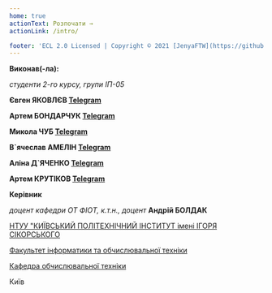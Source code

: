```yaml
---
home: true
actionText: Розпочати →
actionLink: /intro/

footer: 'ECL 2.0 Licensed | Copyright © 2021 [JenyaFTW](https://github.com/JenyaFTW/foxpoll)'
---
```


**Виконав(-ла):**

_студенти 2-го курсу, групи ІП-05_<span padding-right:5em></span>

**Євген ЯКОВЛЄВ [Telegram](https://t.me/yyakovliev)**

**Артем БОНДАРЧУК [Telegram](https://t.me/artemkaxdxd)**

**Микола ЧУБ [Telegram](https://t.me/nikolaichub)**

**В`ячеслав АМЕЛІН [Telegram](https://t.me/berlin1776)**

**Аліна Д`ЯЧЕНКО [Telegram](https://t.me/dyachaliin)**

**Артем КРУТІКОВ [Telegram](https://t.me/cmertenok)**

**Керівник**

_доцент кафедри ОТ ФІОТ, к.т.н., доцент_<span padding-right:5em></span> **Андрій БОЛДАК**

[НТУУ "КИЇВСЬКИЙ ПОЛІТЕХНІЧНИЙ ІНСТИТУТ імені ІГОРЯ СІКОРСЬКОГО](https://kpi.ua/)

[Факультет інформатики та обчислювальної техніки](https://fiot.kpi.ua/)

[Кафедра обчислювальної техніки](https://comsys.kpi.ua/)

Київ
